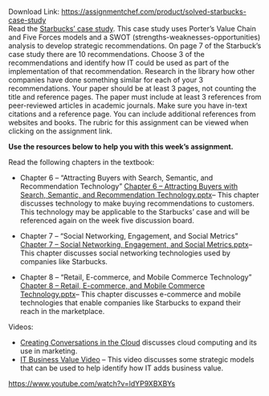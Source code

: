 Download Link: https://assignmentchef.com/product/solved-starbucks-case-study
<br>
Read the <a title="Starbucks case analysis" href="http://scholar.harvard.edu/files/nithingeereddy/files/starbucks_case_analysis.pdf" rel="nofollow">Starbucks’ case study</a>. This case study uses Porter’s Value Chain and Five Forces models and a SWOT (strengths-weaknesses-opportunities) analysis to develop strategic recommendations. On page 7 of the Starbuck’s case study there are 10 recommendations. Choose 3 of the recommendations and identify how IT could be used as part of the implementation of that recommendation. Research in the library how other companies have done something similar for each of your 3 recommendations. Your paper should be at least 3 pages, not counting the title and reference pages. The paper must include at least 3 references from peer-reviewed articles in academic journals. Make sure you have in-text citations and a reference page.  You can include additional references from websites and books. The rubric for this assignment can be viewed when clicking on the assignment link.

<strong>Use the resources below to help you with this week’s assignment.</strong>

Read the following chapters in the textbook:

<ul>

 <li>Chapter 6 – “Attracting Buyers with Search, Semantic, and Recommendation Technology” <a title="Chapter 6 - Attracting Buyers with Search, Semantic, and Recommendation Technology" href="https://wilmu.blackboard.com/bbcswebdav/pid-10081601-dt-content-rid-62588252_1/xid-62588252_1" rel="nofollow">Chapter 6 – Attracting Buyers with Search, Semantic, and Recommendation Technology.pptx</a>– This chapter discusses technology to make buying recommendations to customers. This technology may be applicable to the Starbucks’ case and will be referenced again on the week five discussion board.</li>

</ul>

<ul>

 <li>Chapter 7 – “Social Networking, Engagement, and Social Metrics” <a title="Chapter 7 - Social Networking, Engagement, and Social Metrics" href="https://wilmu.blackboard.com/bbcswebdav/pid-10081601-dt-content-rid-62588253_1/xid-62588253_1" rel="nofollow">Chapter 7 – Social Networking, Engagement, and Social Metrics.pptx</a>– This chapter discusses social networking technologies used by companies like Starbucks.</li>

</ul>

<ul>

 <li>Chapter 8 – “Retail, E-commerce, and Mobile Commerce Technology” <a title="Chapter 8 - Retail, E-commerce, and Mobile Commerce Technology" href="https://wilmu.blackboard.com/bbcswebdav/pid-10081601-dt-content-rid-62588254_1/xid-62588254_1" rel="nofollow">Chapter 8 – Retail, E-commerce, and Mobile Commerce Technology.pptx</a>– This chapter discusses e-commerce and mobile technologies that enable companies like Starbucks to expand their reach in the marketplace.</li>

</ul>

Videos:

<ul>

 <li><a title="Creating Conversation in the Cloud" href="https://bcove.me/rblbnksh" rel="nofollow">Creating Conversations in the Cloud</a> discusses cloud computing and its use in marketing.</li>

 <li><a href="https://wilmu.blackboard.com/webapps/osv-kaltura-bb_bb60/LtiMashupPlayIframeWrapper?playUrl=/browseandembed/index/media/entryid/1_6d7avqhv/showDescription/false/showTitle/false/showTags/false/showDuration/false/showOwner/false/showUploadDate/false/playerSize/400x285/playerSkin/24116981/" rel="nofollow">IT Business Value Video</a> – This video discusses some strategic models that can be used to help identify how IT adds business value.</li>

</ul>

<a href="https://www.youtube.com/watch?v=ldYP9XBXBYs" rel="nofollow">https://www.youtube.com/watch?v=ldYP9XBXBYs</a>





